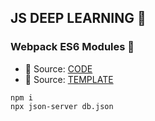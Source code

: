 ## JS DEEP LEARNING 🦆

### Webpack ES6 Modules 🚀 
  - 🔑 Source: [CODE](../21WebpackES6Modules/)
  - 🔑 Source: [TEMPLATE](https://drive.google.com/file/d/1-mtd3uM3KwWSbzV47nIrv0W9rqM-NG9u/view?usp=sharing)

  ```
  npm i
  npx json-server db.json
  ```